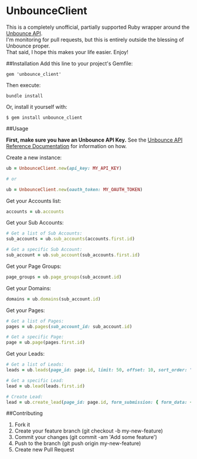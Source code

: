 # UnbounceClient

This is a completely unofficial, partially supported Ruby wrapper around the [Unbounce API](https://api.unbounce.com).  
I'm monitoring for pull requests, but this is entirely outside the blessing of Unbounce proper.  
That said, I hope this makes your life easier.  Enjoy!

##Installation
Add this line to your project's Gemfile:

```
gem 'unbounce_client'
```

Then execute:

```
bundle install
```

Or, install it yourself with:

```
$ gem install unbounce_client
```

##Usage

**First, make sure you have an Unbounce API Key.** See the [Unbounce API Reference Documentation](https://api.unbounce.com/doc) for information on how.

Create a new instance:

```Ruby
ub = UnbounceClient.new(api_key: MY_API_KEY)

# or

ub = UnbounceClient.new(oauth_token: MY_OAUTH_TOKEN)
```

Get your Accounts list:

```Ruby
accounts = ub.accounts
```

Get your Sub Accounts:

```Ruby
# Get a list of Sub Accounts:
sub_accounts = ub.sub_accounts(accounts.first.id)

# Get a specific Sub Account:
sub_account = ub.sub_account(sub_accounts.first.id)
```

Get your Page Groups:

```Ruby
page_groups = ub.page_groups(sub_account.id)
```

Get your Domains:

```Ruby
domains = ub.domains(sub_account.id)
```

Get your Pages:

```Ruby
# Get a list of Pages:
pages = ub.pages(sub_account_id: sub_account.id)

# Get a specific Page:
page = ub.page(pages.first.id)
```

Get your Leads:

```Ruby
# Get a list of Leads:
leads = ub.leads(page_id: page.id, limit: 50, offset: 10, sort_order: "desc")

# Get a specific Lead:
lead = ub.lead(leads.first.id)

# Create Lead:
lead = ub.create_lead(page_id: page.id, form_submission: { form_data: { first_name: "Test", email: "test@email.com" }, variant_id: "a" })
```

##Contributing
1. Fork it
2. Create your feature branch (git checkout -b my-new-feature)
3. Commit your changes (git commit -am 'Add some feature')
4. Push to the branch (git push origin my-new-feature)
5. Create new Pull Request

